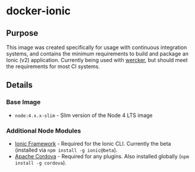# docker-ionic

## Purpose

This image was created specifically for usage with continuous integration systems, and contains the minimum requirements to build and package an Ionic (v2) application. Currently being used with [wercker](https://app.wercker.com), but should meet the requirements for most CI systems.

## Details

### Base Image

* `node:4.x.x-slim` -  Slim version of the Node 4 LTS image

### Additional Node Modules

* [Ionic Framework](http://ionicframework.com/) - Required for the Ionic CLI. Currently the beta (installed via `npm install -g ionic@beta`).
* [Apache Cordova](https://cordova.apache.org/) - Required for any plugins. Also installed globally (`npm install -g cordova`).
